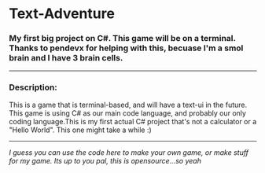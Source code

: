 # Text-Adventure
### My first big project on C#. This game will be on a terminal. Thanks to pendevx for helping with this, becuase I'm a smol brain and I have 3 brain cells.

---
### Description:
This is a game that is terminal-based, and will have a text-ui in the future. This game is using C# as our main code language, and probably our only coding language.This is my first actual C# project that's not a calculator or a "Hello World". This one might take a while :)

---
*I guess you can use the code here to make your own game, or make stuff for my game. Its up to you pal, this is opensource...so yeah*
